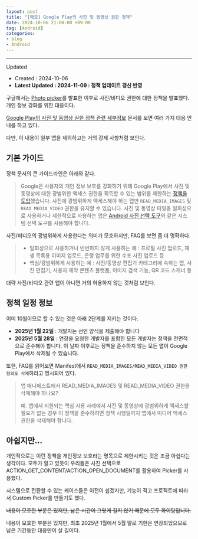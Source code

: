 ```yaml
---
layout: post
title: "[메모] Google Play의 사진 및 동영상 권한 정책"
date: 2024-10-06 21:00:00 +09:00
tag: [Android]
categories:
- blog
- Android
---
```


<!--more-->

------

Updated

- Created : 2024-10-06
- **Latest Updated : 2024-11-09 : 정책 업데이트 갱신 반영**

구글에서는 [Photo picker](https://developer.android.com/training/data-storage/shared/photopicker)를 발표한 이후로 사진/비디오 권한에 대한 정책을 발표했다. 개인 정보 강화를 위한 대응이다.

[Google Play의 사진 및 동영상 권한 정책 관련 세부정보](https://support.google.com/googleplay/android-developer/answer/14115180?hl=ko&sjid=16107555177599931278-AP) 문서를 보면 여러 가지 대응 안내를 하고 있다.

다만, 이 내용이 일부 앱을 제외하고는 거의 강제 사항처럼 보인다.

## 기본 가이드

정책 문서의 큰 가이드라인은 아래와 같다.

> Google은 사용자의 개인 정보 보호를 강화하기 위해 Google Play에서 사진 및 동영상에 대한 광범위한 액세스 권한을 획득할 수 있는 범위를 제한하는 [정책을 도입](https://support.google.com/googleplay/android-developer/answer/13986130)했습니다. 사진에 광범위하게 액세스해야 하는 앱만 `READ_MEDIA_IMAGES` 및 `READ_MEDIA_VIDEO` 권한을 유지할 수 있습니다. 사진 및 동영상 파일을 일회성으로 사용하거나 제한적으로 사용하는 앱은 [Android 사진 선택 도구](https://android-developers.googleblog.com/2023/04/photo-picker-everywhere.html)와 같은 시스템 선택 도구를 사용해야 합니다.

사진/비디오의 광범위하게 사용한다는 의미가 모호하지만, FAQ를 보면 좀 더 명확하다.

> - 일회성으로 사용하거나 빈번하지 않게 사용하는 예 : 프로필 사진 업로드, 재생 목록용 이미지 업로드, 은행 업무를 위한 수표 사진 업로드 등
> - 핵심/광범위하게 사용하는 예 : 사진/동영상 편집기 카테고리에 속하는 앱, 사진 편집기, 사용자 제작 콘텐츠 플랫폼, 이미지 검색 기능, QR 코드 스캐너 등

대략 사진/비디오 관련 앱이 아니면 거의 허용하지 않는 것처럼 보인다.

## 정책 일정 정보

이미 10월이므로 할 수 있는 것은 아래 2단계를 지키는 것이다.

- **2025년 1월 22일** : 개발자는 선언 양식을 제출해야 합니다
- **2025년 5월 28일** : 연장을 요청한 개발자를 포함한 모든 개발자는 정책을 전면적으로 준수해야 합니다. 이 날짜 이후로는 정책을 준수하지 않는 모든 앱이 Google Play에서 삭제될 수 있습니다.

또한, FAQ를 읽어보면 Manifest에서 `READ_MEDIA_IMAGES/READ_MEDIA_VIDEO 권한 정의도 삭제`하라고 명시되어 있다.

> 앱 매니페스트에서 READ_MEDIA_IMAGES 및 READ_MEDIA_VIDEO 권한을 삭제해야 하나요?
>
> 예. 앱에서 지원되는 핵심 사용 사례에서 사진 및 동영상에 광범위하게 액세스할 필요가 없는 경우 이 정책을 준수하려면 정책 시행일까지 앱에서 미디어 액세스 권한을 삭제해야 합니다.

## 아쉽지만...

개인적으로는 이런 정책을 개인정보 보호라는 명목으로 제한시키는 것은 조금 아쉽다는 생각이다. 모두가 알고 있듯이 우리들은 사진 선택으로 ACTION_GET_CONTENT/ACTION_OPEN_DOCUMENT를 활용하여 Picker를 사용했다.

시스템으로 전환할 수 있는 케이스들은 이전이 쉽겠지만, 기능이 적고 프로젝트에 따라서 Custom Picker를 만들기도 했다.

~~내용이 모호한 부분은 있지만, 남은 시간이 그렇게 길지 않기 때문에 모두 화이팅입니다.~~

내용이 모호한 부분은 있지만, 최초 2025년 1월에서 5월 말로 기한은 연장되었으므로 남은 기간동안 대응만이 살 길이다.
